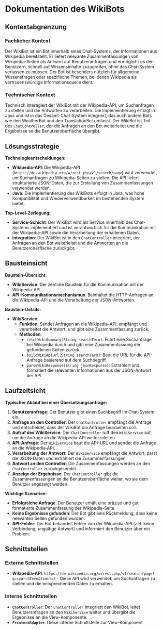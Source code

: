 # Dokumentation des WikiBots

## Kontextabgrenzung

### Fachlicher Kontext

Der WikiBot ist ein Bot innerhalb eines Chat-Systems, der Informationen aus Wikipedia bereitstellt. Er liefert relevante Zusammenfassungen von Wikipedia-Seiten als Antwort auf Benutzeranfragen und ermöglicht es den Benutzern, schnell auf Wissensinhalte zuzugreifen, ohne das Chat-System verlassen zu müssen. Der Bot ist besonders nützlich für allgemeine Wissensfragen oder spezifische Themen, bei denen Wikipedia als vertrauenswürdige Informationsquelle dient.

### Technischer Kontext

Technisch interagiert der WikiBot mit der Wikipedia-API, um Suchanfragen zu stellen und die Antworten zu verarbeiten. Die Implementierung erfolgt in Java und ist in das Gesamt-Chat-System integriert, das auch andere Bots wie den WeatherBot und den TranslationBot umfasst. Der WikiBot ist Teil des `ChatController`, der die Anfragen an den Bot weiterleitet und die Ergebnisse an die Benutzeroberfläche übergibt.

## Lösungsstrategie

**Technologieentscheidungen:**

- **Wikipedia-API**: Die Wikipedia-API (`https://de.wikipedia.org/w/rest.php/v1/search/page`) wird verwendet, um Suchanfragen zu Wikipedia-Seiten zu stellen. Die API liefert strukturierte JSON-Daten, die zur Erstellung von Zusammenfassungen verwendet werden.
- **Java**: Die Implementierung des WikiBots erfolgt in Java, was hohe Kompatibilität und Wiederverwendbarkeit im bestehenden System bietet.

**Top-Level-Zerlegung:**

- **Service-Schicht**: Der WikiBot wird als Service innerhalb des Chat-Systems implementiert und ist verantwortlich für die Kommunikation mit der Wikipedia-API sowie die Verarbeitung der erhaltenen Daten.
- **Integration**: Der WikiBot ist in den `ChatController` integriert, der Anfragen an den Bot weiterleitet und die Antworten an die Benutzeroberfläche zurückgibt.

## Bausteinsicht

**Baustein-Übersicht:**

- **WikiService**: Der zentrale Baustein für die Kommunikation mit der Wikipedia-API.
- **API-Kommunikationsmechanismus**: Beinhaltet die HTTP-Anfragen an die Wikipedia-API und die Verarbeitung der JSON-Antworten.

**Baustein-Details:**

- **WikiService**:
  - **Funktion**: Sendet Anfragen an die Wikipedia-API, empfängt und verarbeitet die Antwort, und gibt eine Zusammenfassung zurück.
  - **Methoden**:
    - `fetchWikiSummary(String searchTerm)`: Führt eine Suchanfrage bei Wikipedia durch und gibt eine Zusammenfassung der gefundenen Seiten zurück.
    - `buildWikiApiUrl(String searchTerm)`: Baut die URL für die API-Anfrage basierend auf dem Suchbegriff.
    - `parseWikiResponse(String jsonResponse)`: Extrahiert und formatiert die relevanten Informationen aus der JSON-Antwort der API.

## Laufzeitsicht

**Typischer Ablauf bei einer Übersetzungsanfrage:**

1. **Benutzeranfrage**: Der Benutzer gibt einen Suchbegriff im Chat-System ein.
2. **Anfrage an den Controller**: Der `ChatController` empfängt die Anfrage und entscheidet, dass der WikiBot die Anfrage bearbeiten soll.
3. **Aufruf des WikiService**: Der `ChatController` ruft den `WikiService` auf, um die Anfrage an die Wikipedia-API weiterzuleiten.
4. **API-Anfrage**: Der `WikiService` baut die API-URL und sendet die Anfrage an die Wikipedia-API.
5. **Verarbeitung der Antwort**: Der `WikiService` empfängt die Antwort, parst die JSON-Daten und extrahiert die Zusammenfassungen.
6. **Antwort an den Controller**: Die Zusammenfassungen werden an den `ChatController` zurückgesendet.
7. **Anzeige der Ergebnisse**: Der `ChatController` gibt die Zusammenfassungen an die Benutzeroberfläche weiter, wo sie dem Benutzer angezeigt werden.

**Wichtige Szenarien:**

- **Erfolgreiche Anfrage**: Der Benutzer erhält eine präzise und gut formatierte Zusammenfassung der Wikipedia-Seite.
- **Keine Ergebnisse gefunden**: Der Bot gibt eine Rückmeldung, dass keine relevanten Seiten gefunden wurden.
- **API-Fehler**: Der Bot behandelt Fehler von der Wikipedia-API (z.B. keine Verbindung, ungültige Antwort) und informiert den Benutzer über ein Problem.

## Schnittstellen

### Externe Schnittstellen

- **Wikipedia-API**: `https://de.wikipedia.org/w/rest.php/v1/search/page?q=searchTerm&limit=3` - Diese API wird verwendet, um Suchanfragen zu stellen und die entsprechenden Daten zu erhalten.

### Interne Schnittstellen

- **`ChatController`**: Der `ChatController` integriert den WikiBot, leitet Benutzeranfragen an den `WikiService` weiter und übergibt die Ergebnisse an die View-Komponente.
- **`FrontendAdapter`**: Diese interne Schnittstelle zur View-Komponent

